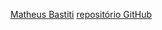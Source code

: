 [Matheus Bastiti]() 
[repositório GitHub](https://github.com/matheusbattisti/conversor_texto_para_audio_js)